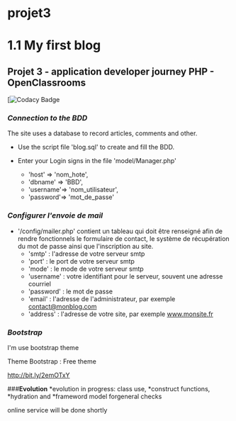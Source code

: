# projet3
1.1 My first blog
====

Projet 3  - application developer journey PHP - OpenClassrooms
--------------------------------------------------------------------------

[![Codacy Badge](https://app.codacy.com/organizations/gh/Myr95du242/repositories)

### ___Connection to the BDD___

The site uses a database to record articles, comments and other.

* Use the script file 'blog.sql' to create and fill the BDD.

* Enter your Login signs in the file 'model/Manager.php'

    * 'host'    => 'nom_hote',
    * 'dbname'  => 'BBD',
    * 'username'=> 'nom_utilisateur',
    * 'password'=> 'mot_de_passe'

### ___Configurer l'envoie de mail___

* '/config/mailer.php' contient un tableau qui doit être renseigné afin de rendre fonctionnels le formulaire de contact, le système de récupération du mot de passe ainsi que l'inscription au site.
    * 'smtp' : l'adresse de votre serveur smtp
    * 'port' : le port de votre serveur smtp
    * 'mode' : le mode de votre serveur smtp
    * 'username' : votre identifiant pour le serveur, souvent une adresse courriel
    * 'password' : le mot de passe
    * 'email' : l'adresse de l'administrateur, par exemple contact@monblog.com
    * 'address' : l'adresse de votre site, par exemple www.monsite.fr

### ___Bootstrap___

I'm use bootstrap theme

 Theme Bootstrap : Free theme

http://bit.ly/2emOTxY 

###__Evolution__
	*evolution in progress: class use,
	*construct functions, 
	*hydration and 
	*frameword model forgeneral checks

online service will be done shortly
